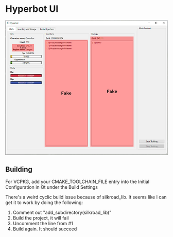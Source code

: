 # Hyperbot UI

![Screenshot](screenshots/8-19-22.png "Screenshot")

## Building

For VCPKG, add your CMAKE_TOOLCHAIN_FILE entry into the Initial Configuration in Qt under the Build Settings

There's a weird cyclic build issue because of silkroad_lib. It seems like I can get it to work by doing the following:
1. Comment out "add_subdirectory(silkroad_lib)"
2. Build the project, it will fail
3. Uncomment the line from #1
4. Build again. It should succeed